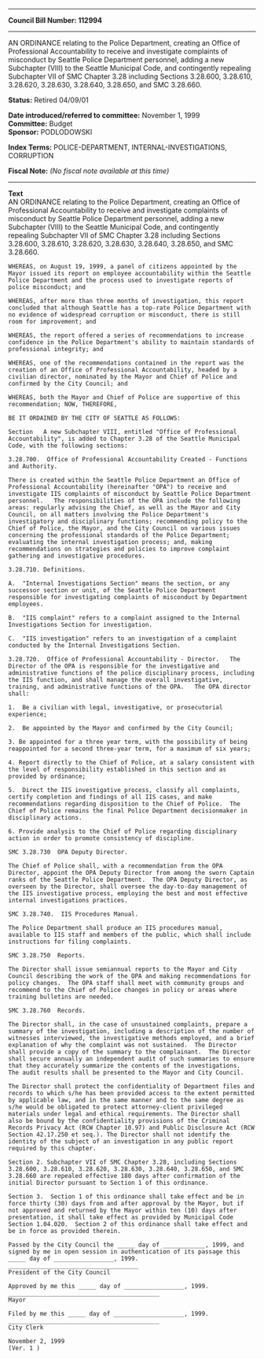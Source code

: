 * * * * *  
  
**Council Bill Number: [](#h0)[](#h2)112994**  
  
* * * * *  
  
AN ORDINANCE relating to the Police Department, creating an Office of Professional Accountability to receive and investigate complaints of misconduct by Seattle Police Department personnel, adding a new Subchapter (VIII) to the Seattle Municipal Code, and contingently repealing Subchapter VII of SMC Chapter 3.28 including Sections 3.28.600, 3.28.610, 3.28.620, 3.28.630, 3.28.640, 3.28.650, and SMC 3.28.660.  
  
**Status:** Retired 04/09/01   
  
**Date introduced/referred to committee:** November 1, 1999   
**Committee:** Budget   
**Sponsor:** PODLODOWSKI   
  
**Index Terms:** POLICE-DEPARTMENT, INTERNAL-INVESTIGATIONS, CORRUPTION  
  
**Fiscal Note:** *(No fiscal note available at this time)*  
  
* * * * *  
  
**Text**  
    AN ORDINANCE  relating to the Police Department, creating an Office of  
    Professional Accountability to receive and investigate complaints of  
    misconduct by Seattle Police Department personnel, adding a new  
    Subchapter (VIII) to the Seattle Municipal Code, and contingently  
    repealing   Subchapter VII of SMC Chapter 3.28 including Sections  
    3.28.600, 3.28.610, 3.28.620, 3.28.630, 3.28.640, 3.28.650, and SMC  
    3.28.660.  
  
    WHEREAS, on August 19, 1999, a panel of citizens appointed by the  
    Mayor issued its report on employee accountability within the Seattle  
    Police Department and the process used to investigate reports of  
    police misconduct; and  
  
    WHEREAS, after more than three months of investigation, this report  
    concluded that although Seattle has a top-rate Police Department with  
    no evidence of widespread corruption or misconduct, there is still  
    room for improvement; and  
  
    WHEREAS, the report offered a series of recommendations to increase  
    confidence in the Police Department's ability to maintain standards of  
    professional integrity; and  
  
    WHEREAS, one of the recommendations contained in the report was the  
    creation of an Office of Professional Accountability, headed by a  
    civilian director, nominated by the Mayor and Chief of Police and  
    confirmed by the City Council; and  
  
    WHEREAS, both the Mayor and Chief of Police are supportive of this  
    recommendation; NOW, THEREFORE,  
  
    BE IT ORDAINED BY THE CITY OF SEATTLE AS FOLLOWS:  
  
    Section   A new Subchapter VIII, entitled "Office of Professional  
    Accountability", is added to Chapter 3.28 of the Seattle Municipal  
    Code, with the following sections:  
  
    3.28.700.  Office of Professional Accountability Created - Functions  
    and Authority.  
  
    There is created within the Seattle Police Department an Office of  
    Professional Accountability (hereinafter "OPA") to receive and  
    investigate IIS complaints of misconduct by Seattle Police Department  
    personnel.   The responsibilities of the OPA include the following  
    areas: regularly advising the Chief, as well as the Mayor and City  
    Council, on all matters involving the Police Department's  
    investigatory and disciplinary functions; recommending policy to the  
    Chief of Police, the Mayor, and the City Council on various issues  
    concerning the professional standards of the Police Department;  
    evaluating the internal investigation process; and, making  
    recommendations on strategies and policies to improve complaint  
    gathering and investigative procedures.  
  
    3.28.710. Definitions.  
  
    A.  "Internal Investigations Section" means the section, or any  
    successor section or unit, of the Seattle Police Department  
    responsible for investigating complaints of misconduct by Department  
    employees.  
  
    B.  "IIS complaint" refers to a complaint assigned to the Internal  
    Investigations Section for investigation.  
  
    C.  "IIS investigation" refers to an investigation of a complaint  
    conducted by the Internal Investigations Section.  
  
    3.28.720.  Office of Professional Accountability - Director.   The  
    Director of the OPA is responsible for the investigative and  
    administrative functions of the police disciplinary process, including  
    the IIS function, and shall manage the overall investigative,  
    training, and administrative functions of the OPA.   The OPA director  
    shall:  
  
    1.  Be a civilian with legal, investigative, or prosecutorial  
    experience;  
  
    2.  Be appointed by the Mayor and confirmed by the City Council;  
  
    3. Be appointed for a three year term, with the possibility of being  
    reappointed for a second three-year term, for a maximum of six years;  
  
    4. Report directly to the Chief of Police, at a salary consistent with  
    the level of responsibility established in this section and as  
    provided by ordinance;  
  
    5.  Direct the IIS investigative process, classify all complaints,  
    certify completion and findings of all IIS cases, and make  
    recommendations regarding disposition to the Chief of Police.  The  
    Chief of Police remains the final Police Department decisionmaker in  
    disciplinary actions.  
  
    6. Provide analysis to the Chief of Police regarding disciplinary  
    action in order to promote consistency of discipline.  
  
    SMC 3.28.730  OPA Deputy Director.  
  
    The Chief of Police shall, with a recommendation from the OPA  
    Director, appoint the OPA Deputy Director from among the sworn Captain  
    ranks of the Seattle Police Department.  The OPA Deputy Director, as  
    overseen by the Director, shall oversee the day-to-day management of  
    the IIS investigative process, employing the best and most effective  
    internal investigations practices.  
  
    SMC 3.28.740.  IIS Procedures Manual.  
  
    The Police Department shall produce an IIS procedures manual,  
    available to IIS staff and members of the public, which shall include  
    instructions for filing complaints.  
  
    SMC 3.28.750  Reports.  
  
    The Director shall issue semiannual reports to the Mayor and City  
    Council describing the work of the OPA and making recommendations for  
    policy changes.  The OPA staff shall meet with community groups and  
    recommend to the Chief of Police changes in policy or areas where  
    training bulletins are needed.  
  
    SMC 3.28.760  Records.  
  
    The Director shall, in the case of unsustained complaints, prepare a  
    summary of the investigation, including a description of the number of  
    witnesses interviewed, the investigative methods employed, and a brief  
    explanation of why the complaint was not sustained.  The Director  
    shall provide a copy of the summary to the complainant.  The Director  
    shall secure annually an independent audit of such summaries to ensure  
    that they accurately summarize the contents of the investigations.  
    The audit results shall be presented to the Mayor and City Council.  
  
    The Director shall protect the confidentiality of Department files and  
    records to which s/he has been provided access to the extent permitted  
    by applicable law, and in the same manner and to the same degree as  
    s/he would be obligated to protect attorney-client privileged  
    materials under legal and ethical requirements. The Director shall  
    also be bound by the confidentiality provisions of the Criminal  
    Records Privacy Act (RCW Chapter 10.97) and Public Disclosure Act (RCW  
    Section 42.17.250 et seq.). The Director shall not identify the  
    identity of the subject of an investigation in any public report  
    required by this chapter.  
  
    Section 2. Subchapter VII of SMC Chapter 3.28, including Sections  
    3.28.600, 3.28.610, 3.28.620, 3.28.630, 3.28.640, 3.28.650, and SMC  
    3.28.660 are repealed effective 180 days after confirmation of the  
    initial Director pursuant to Section 1 of this ordinance.  
  
    Section 3.  Section 1 of this ordinance shall take effect and be in  
    force thirty (30) days from and after approval by the Mayor, but if  
    not approved and returned by the Mayor within ten (10) days after  
    presentation, it shall take effect as provided by Municipal Code  
    Section 1.04.020.  Section 2 of this ordinance shall take effect and  
    be in force as provided therein.  
  
    Passed by the City Council the _____ day of ____________, 1999, and  
    signed by me in open session in authentication of its passage this  
    _____ day of _________________, 1999.  
    _____________________________________  
    President of the City Council  
  
    Approved by me this _____ day of _________________, 1999.  
    ___________________________________________  
    Mayor  
  
    Filed by me this _____ day of ____________________, 1999.  
    ___________________________________________  
    City Clerk  
  
    November 2, 1999  
    (Ver. 1 )  
